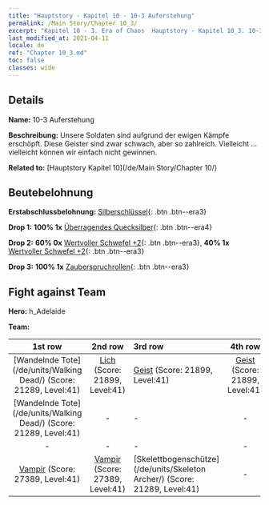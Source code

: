 ```yaml
---
title: "Hauptstory - Kapitel 10 - 10-3 Auferstehung"
permalink: /Main Story/Chapter 10_3/
excerpt: "Kapitel 10 - 3. Era of Chaos  Hauptstory - Kapitel 10_3. 10-3 Auferstehung"
last_modified_at: 2021-04-11
locale: de
ref: "Chapter 10_3.md"
toc: false
classes: wide
---
```


## Details

 **Name:** 10-3 Auferstehung

 **Beschreibung:** Unsere Soldaten sind aufgrund der ewigen Kämpfe erschöpft. Diese Geister sind zwar schwach, aber so zahlreich. Vielleicht ... vielleicht können wir einfach nicht gewinnen.

 **Related to:** [Hauptstory Kapitel 10](/de/Main Story/Chapter 10/)

## Beutebelohnung

 **Erstabschlussbelohnung:** [Silberschlüssel](/de/Items/con_693/){: .btn .btn--era3}

 **Drop 1:** **100% 1x** [Überragendes Quecksilber](/de/Items/mat_35/){: .btn .btn--era4}

 **Drop 2:** **60% 0x** [Wertvoller Schwefel +2](/de/Items/mat_29/){: .btn .btn--era3}, **40% 1x** [Wertvoller Schwefel +2](/de/Items/mat_29/){: .btn .btn--era3}

 **Drop 3:** **100% 1x** [Zauberspruchrollen](/de/Items/con_694/){: .btn .btn--era3}


## Fight against Team
 **Hero:** h_Adelaide

 **Team:**


  | 1st row | 2nd row | 3rd row | 4th row |
  |:----:|:----:|:----|:----:|
  | [Wandelnde Tote](/de/units/Walking Dead/) (Score: 21289, Level:41)  | [Lich](/de/units/Lich/) (Score: 21899, Level:41)  | [Geist](/de/units/Wight/) (Score: 21899, Level:41)  | [Geist](/de/units/Wight/) (Score: 21899, Level:41)  |
  | [Wandelnde Tote](/de/units/Walking Dead/) (Score: 21289, Level:41)  | - | - | - |
  | - | - | - | - |
  | [Vampir](/de/units/Vampire/) (Score: 27389, Level:41)  | [Vampir](/de/units/Vampire/) (Score: 27389, Level:41)  | [Skelettbogenschütze](/de/units/Skeleton Archer/) (Score: 21289, Level:41)  | - |


